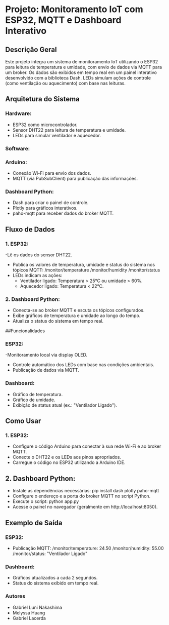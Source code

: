 # Projeto: Monitoramento IoT com ESP32, MQTT e Dashboard Interativo
## Descrição Geral
Este projeto integra um sistema de monitoramento IoT utilizando o ESP32 para leitura de temperatura e umidade, com envio de dados via MQTT para um broker. Os dados são exibidos em tempo real em um painel interativo desenvolvido com a biblioteca Dash. LEDs simulam ações de controle (como ventilação ou aquecimento) com base nas leituras.

## Arquitetura do Sistema
### Hardware:

- ESP32 como microcontrolador.
- Sensor DHT22 para leitura de temperatura e umidade.
- LEDs para simular ventilador e aquecedor.
### Software:

### Arduino:
-  Conexão Wi-Fi para envio dos dados.
- MQTT (via PubSubClient) para publicação das informações.
### Dashboard Python:
  - Dash para criar o painel de controle. 
  - Plotly para gráficos interativos.
  - paho-mqtt para receber dados do broker MQTT.
## Fluxo de Dados
### 1. ESP32:
  -Lê os dados do sensor DHT22.
  - Publica os valores de temperatura, umidade e status do sistema nos tópicos MQTT:
        /monitor/temperature
        /monitor/humidity
        /monitor/status
  - LEDs indicam as ações:
      -  Ventilador ligado: Temperatura > 25°C ou umidade > 60%.
      - Aquecedor ligado: Temperatura < 22°C.
### 2. Dashboard Python:
  - Conecta-se ao broker MQTT e escuta os tópicos configurados.
  - Exibe gráficos de temperatura e umidade ao longo do tempo.
  - Atualiza o status do sistema em tempo real.

##Funcionalidades
###  ESP32:
  -Monitoramento local via display OLED.
  - Controle automático dos LEDs com base nas condições ambientais.
  - Publicação de dados via MQTT.
### Dashboard:
  - Gráfico de temperatura.
  - Gráfico de umidade.
  - Exibição de status atual (ex.: "Ventilador Ligado").
## Como Usar
### 1. ESP32:

  - Configure o código Arduino para conectar à sua rede Wi-Fi e ao broker MQTT.
  - Conecte o DHT22 e os LEDs aos pinos apropriados.
  - Carregue o código no ESP32 utilizando a Arduino IDE.

## 2. Dashboard Python:

  - Instale as dependências necessárias:
      pip install dash plotly paho-mqtt
  - Configure o endereço e a porta do broker MQTT no script Python.
  - Execute o script:
      python app.py
  - Acesse o painel no navegador (geralmente em http://localhost:8050).

## Exemplo de Saída
### ESP32:
  - Publicação MQTT:
      /monitor/temperature: 24.50
      /monitor/humidity: 55.00
      /monitor/status: "Ventilador Ligado"
### Dashboard:
  - Gráficos atualizados a cada 2 segundos.
  - Status do sistema exibido em tempo real.

### Autores

- Gabriel Luni Nakashima
- Melyssa Huang
- Gabriel Lacerda
